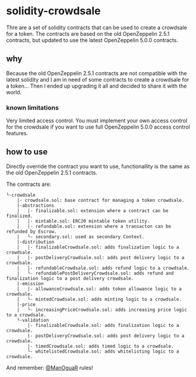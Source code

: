 ﻿# solidity-crowdsale
Thre are a set of solidity contracts that can be used to create a crowdsale for a token.
The contracts are based on the old OpenZeppelin 2.5.1 contracts, but updated to use the
latest OpenZeppelin 5.0.0 contracts.

## why
Because the old OpenZeppelin 2.5.1 contracts are not compatible with the latest solidity
and I am in need of some contracts to create a crowdsale for a token... Then I ended up
upgrading it all and decided to share it with the world.

### known limitations
Very limited access control. You must implement your own access control for the crowdsale
if you want to use full OpenZeppelin 5.0.0 access control features.

## how to use
Directly override the contract you want to use, functionallity is the same as the old
OpenZeppelin 2.5.1 contracts.

The contracts are:


	└-crowdsale
		|- crowdsale.sol: base contract for managing a token crowdsale.
		|-abstractions
		|	|- finalizable.sol: extension where a contract can be finalized.
		|	|- mintable.sol: ERC20 mintable token utility.
		|	|- refundable.sol: extension where a transacton can be refunded by Escrow.
		|	└- secondary.sol: used as secondary Context. 
		|-distribution
		|	|- finalizableCrowdsale.sol: adds finalization logic to a crowdsale.
		|	|- postDeliveryCrowdsale.sol: adds post delivery logic to a crowdsale.
		|	|- refundableCrowdsale.sol: adds refund logic to a crowdsale.
		|	└- refundablePostDeliveryCrowdsale.sol: adds refund and finalization logic to a post delivery crowdsale.
		|-emission
		|	|- allowanceCrowdsale.sol: adds token allowance logic to a crowdsale.
		|	└- mintedCrowdsale.sol: adds minting logic to a crowdsale.
		|-price
		|	└- increasingPriceCrowdsale.sol: adds increasing price logic to a crowdsale.
		└-validation
			|- finalizableCrowdsale.sol: adds finalization logic to a crowdsale.
			|- postDeliveryCrowdsale.sol: adds post delivery logic to a crowdsale.
			|- timedCrowdsale.sol: adds timed logic to a crowdsale.
			└- whitelistedCrowdsale.sol: adds whitelisting logic to a crowdsale.

And remember:
[@ManOguaR](https://www.github.com/ManOguaR) rules!